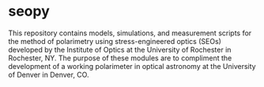 # seopy

This repository contains models, simulations, and measurement scripts for the method of polarimetry using stress-engineered optics (SEOs) developed by the Institute of Optics at the University of Rochester in Rochester, NY. The purpose of these modules are to compliment the development of a working polarimeter in optical astronomy at the University of Denver in Denver, CO.
